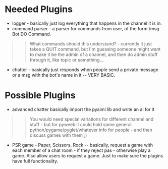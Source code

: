 # Needed Plugins #
  * logger - basically just log everything that happens in the channel it is in.
  * command parser - a parser for commands from user, of the form /msg Bot DO Command.
> > What commands should this understand? - currently it just takes a QUIT command,
> > but I'm guessing someone might want to make it be the admin of a channel,
> > and then do admin stuff through it, like topic or something...
  * chatter - basically just responds when people send a private message or a msg with the bot's name in it -- VERY BASIC.


# Possible Plugins #
  * advanced chatter  basically import the pyaiml lib and write an ai for it
> > You would need special variations for different channel and stuff - but for pyweek
> > it could hold some general python/pygame/pyglet/whatever info for people -
> > and then discuss games with them ;)
  * PSR game - Paper, Scissors, Rock -- basically, request a game with each member of a chat room - if they reject pas - otherwise play a game. Also allow users to request a game. Just to make sure the plugins have full functionality.